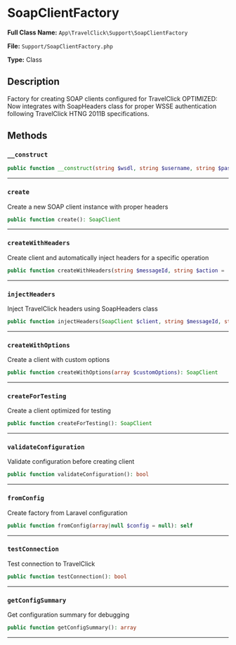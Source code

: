 # SoapClientFactory

**Full Class Name:** `App\TravelClick\Support\SoapClientFactory`

**File:** `Support/SoapClientFactory.php`

**Type:** Class

## Description

Factory for creating SOAP clients configured for TravelClick
OPTIMIZED: Now integrates with SoapHeaders class for proper WSSE authentication
following TravelClick HTNG 2011B specifications.

## Methods

### `__construct`

```php
public function __construct(string $wsdl, string $username, string $password, string $hotelCode, array $options = [])
```

---

### `create`

Create a new SOAP client instance with proper headers

```php
public function create(): SoapClient
```

---

### `createWithHeaders`

Create client and automatically inject headers for a specific operation

```php
public function createWithHeaders(string $messageId, string $action = 'HTNG2011B_SubmitRequest'): SoapClient
```

---

### `injectHeaders`

Inject TravelClick headers using SoapHeaders class

```php
public function injectHeaders(SoapClient $client, string $messageId, string $action = 'HTNG2011B_SubmitRequest'): void
```

---

### `createWithOptions`

Create a client with custom options

```php
public function createWithOptions(array $customOptions): SoapClient
```

---

### `createForTesting`

Create a client optimized for testing

```php
public function createForTesting(): SoapClient
```

---

### `validateConfiguration`

Validate configuration before creating client

```php
public function validateConfiguration(): bool
```

---

### `fromConfig`

Create factory from Laravel configuration

```php
public function fromConfig(array|null $config = null): self
```

---

### `testConnection`

Test connection to TravelClick

```php
public function testConnection(): bool
```

---

### `getConfigSummary`

Get configuration summary for debugging

```php
public function getConfigSummary(): array
```

---

